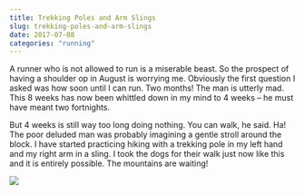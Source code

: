 ```yaml
---
title: Trekking Poles and Arm Slings
slug: trekking-poles-and-arm-slings
date: 2017-07-08
categories: "running"
---
```


<p>A runner who is not allowed to run is a miserable beast. So the prospect of having a shoulder op in August is worrying me. Obviously the first question I asked was how soon until I can run. Two months! The man is utterly mad. This 8 weeks has now been whittled down in my mind to 4 weeks – he must have meant two fortnights.</p>
<p>But 4 weeks is still way too long doing nothing. You can walk, he said. Ha! The poor deluded man was probably imagining a gentle stroll around the block. I have started practicing hiking with a trekking pole in my left hand and my right arm in a sling. I took the dogs for their walk just now like this and it is entirely possible. The mountains are waiting!</p>
<p><a href="https://lowlyj.files.wordpress.com/2017/07/pole-and-sling-1.jpg"></a><img src="https://res.cloudinary.com/dy6grlu8z/image/upload/v1558841636/ep2rrfyuccrvrpfptgoq.jpg"/></p>
<p> </p>
<p> </p>


